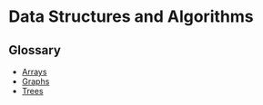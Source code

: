 # Data Structures and Algorithms

## Glossary

- [Arrays](01.%20Arrays)
- [Graphs](02.%20Graphs)
- [Trees](03.%20Trees)
